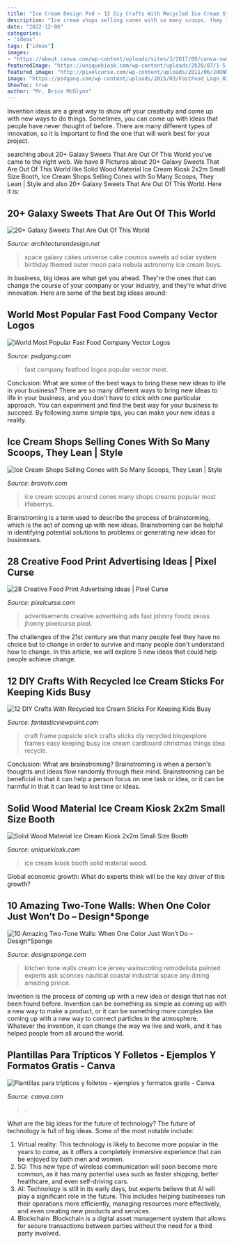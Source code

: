 ```yaml
---
title: "Ice Cream Design Psd ~ 12 Diy Crafts With Recycled Ice Cream Sticks For Keeping Kids Busy"
description: "Ice cream shops selling cones with so many scoops, they lean"
date: "2022-12-06"
categories:
- "ideas"
tags: ["ideas"]
images:
- "https://about.canva.com/wp-content/uploads/sites/3/2017/09/canva-sweet-ice-cream-sales-trifold-brochure-MACFbxkT2-4.jpg"
featuredImage: "https://uniquekiosk.com/wp-content/uploads/2020/07/1-5-2-1024x500.jpg"
featured_image: "http://pixelcurse.com/wp-content/uploads/2011/06/JHONNY-.29.jpg"
image: "https://psdgang.com/wp-content/uploads/2015/03/FastFood_Logo_03.jpg"
ShowToc: true
author: "Mr. Brice McGlynn"
---
```



Invention ideas are a great way to show off your creativity and come up with new ways to do things. Sometimes, you can come up with ideas that people have never thought of before. There are many different types of innovation, so it is important to find the one that will work best for your project.

	

		
searching about 20+ Galaxy Sweets That Are Out Of This World you've came to the right web. We have 8 Pictures about 20+ Galaxy Sweets That Are Out Of This World like Solid Wood Material Ice Cream Kiosk 2x2m Small Size Booth, Ice Cream Shops Selling Cones with So Many Scoops, They Lean | Style and also 20+ Galaxy Sweets That Are Out Of This World. Here it is:
		
    
## 20+ Galaxy Sweets That Are Out Of This World

<img loading=lazy src="http://cdn.architecturendesign.net/wp-content/uploads/2016/05/AD-Galaxy-Cakes-Space-Sweets-Nebula-Cosmos-Universe-12.jpg" onerror="this.onerror=null;this.src='https://tse1.mm.bing.net/th?id=OIP.JrLjOhzy3lr3aQQ430LBZAHaKR&amp;pid=15.1';" alt="20+ Galaxy Sweets That Are Out Of This World">

_Source: architecturendesign.net_

>space galaxy cakes universe cake cosmos sweets ad solar system birthday themed outer moon para nebula astronomy ice cream boys. 

	

In business, big ideas are what get you ahead. They're the ones that can change the course of your company or your industry, and they're what drive innovation. Here are some of the best big ideas around:

    
## World Most Popular Fast Food Company Vector Logos

<img loading=lazy src="https://psdgang.com/wp-content/uploads/2015/03/FastFood_Logo_03.jpg" onerror="this.onerror=null;this.src='https://tse3.mm.bing.net/th?id=OIP.6PqVVMfg3SQ1-5AUswxzTgHaFQ&amp;pid=15.1';" alt="World Most Popular Fast Food Company Vector Logos">

_Source: psdgang.com_

>fast company fastfood logos popular vector most. 

	

Conclusion: What are some of the best ways to bring these new ideas to life in your business?
There are so many different ways to bring new ideas to life in your business, and you don't have to stick with one particular approach. You can experiment and find the best way for your business to succeed. By following some simple tips, you can make your new ideas a reality.

    
## Ice Cream Shops Selling Cones With So Many Scoops, They Lean | Style

<img loading=lazy src="https://www.bravotv.com/sites/bravo/files/field_blog_image/2016/04/the-feast-overflowing-ice-cream-promote.jpg" onerror="this.onerror=null;this.src='https://tse3.mm.bing.net/th?id=OIP.7oUMe164xQ6mu2OwfOTzzAHaE8&amp;pid=15.1';" alt="Ice Cream Shops Selling Cones with So Many Scoops, They Lean | Style">

_Source: bravotv.com_

>ice cream scoops around cones many shops creams popular most lifeberrys. 

	

Brainstroming is a term used to describe the process of brainstorming, which is the act of coming up with new ideas. Brainstroming can be helpful in identifying potential solutions to problems or generating new ideas for businesses.

    
## 28 Creative Food Print Advertising Ideas | Pixel Curse

<img loading=lazy src="http://pixelcurse.com/wp-content/uploads/2011/06/JHONNY-.29.jpg" onerror="this.onerror=null;this.src='https://tse3.mm.bing.net/th?id=OIP.qYaO1XtpFTS85tnXUVDMeQAAAA&amp;pid=15.1';" alt="28 Creative Food Print Advertising Ideas | Pixel Curse">

_Source: pixelcurse.com_

>advertisements creative advertising ads fast johnny foodz zeuss jhonny pixelcurse pixel. 

	

The challenges of the 21st century are that many people feel they have no choice but to change in order to survive and many people don't understand how to change. In this article, we will explore 5 new ideas that could help people achieve change.

    
## 12 DIY Crafts With Recycled Ice Cream Sticks For Keeping Kids Busy

<img loading=lazy src="http://www.fantasticviewpoint.com/wp-content/uploads/2016/07/popsicle_craft_stick_photo_frame-634x476.jpg" onerror="this.onerror=null;this.src='https://tse4.mm.bing.net/th?id=OIP.mQoZ4nrY-RaOOSmuyvDDXQHaFj&amp;pid=15.1';" alt="12 DIY Crafts With Recycled Ice Cream Sticks For Keeping Kids Busy">

_Source: fantasticviewpoint.com_

>craft frame popsicle stick crafts sticks diy recycled blogexplore frames easy keeping busy ice cream cardboard christmas things idea recycle. 

	

Conclusion:
What are brainstroming? Brainstroming is when a person's thoughts and ideas flow randomly through their mind. Brainstroming can be beneficial in that it can help a person focus on one task or idea, or it can be harmful in that it can lead to lost time or ideas.

    
## Solid Wood Material Ice Cream Kiosk 2x2m Small Size Booth

<img loading=lazy src="https://uniquekiosk.com/wp-content/uploads/2020/07/1-5-2-1024x500.jpg" onerror="this.onerror=null;this.src='https://tse2.mm.bing.net/th?id=OIP.dvwRQVKPhmAWa556ypYBRgHaDn&amp;pid=15.1';" alt="Solid Wood Material Ice Cream Kiosk 2x2m Small Size Booth">

_Source: uniquekiosk.com_

>ice cream kiosk booth solid material wood. 

	

Global economic growth: What do experts think will be the key driver of this growth?
 

    
## 10 Amazing Two-Tone Walls: When One Color Just Won’t Do – Design*Sponge

<img loading=lazy src="https://www.designsponge.com/wp-content/uploads/2016/05/9b7d0400ef827957f957adc024f94511.jpg" onerror="this.onerror=null;this.src='https://tse4.mm.bing.net/th?id=OIP.YsKua5WsxQlGmh5tHFAA_gAAAA&amp;pid=15.1';" alt="10 Amazing Two-Tone Walls: When One Color Just Won’t Do – Design*Sponge">

_Source: designsponge.com_

>kitchen tone walls cream ice jersey wainscoting remodelista painted experts ask sconces nautical coastal industrial space any dining amazing prince. 

	

Invention is the process of coming up with a new idea or design that has not been found before. Invention can be something as simple as coming up with a new way to make a product, or it can be something more complex like coming up with a new way to connect particles in the atmosphere. Whatever the invention, it can change the way we live and work, and it has helped people from all around the world.

    
## Plantillas Para Trípticos Y Folletos - Ejemplos Y Formatos Gratis - Canva

<img loading=lazy src="https://about.canva.com/wp-content/uploads/sites/3/2017/09/canva-sweet-ice-cream-sales-trifold-brochure-MACFbxkT2-4.jpg" onerror="this.onerror=null;this.src='https://tse3.mm.bing.net/th?id=OIP.94BGedYZnHz00uksGGPvLgHaFt&amp;pid=15.1';" alt="Plantillas para trípticos y folletos - ejemplos y formatos gratis - Canva">

_Source: canva.com_

>. 

	

What are the big ideas for the future of technology?
The future of technology is full of big ideas. Some of the most notable include:
1. Virtual reality: This technology is likely to become more popular in the years to come, as it offers a completely immersive experience that can be enjoyed by both men and women.
2. 5G: This new type of wireless communication will soon become more common, as it has many potential uses such as faster shipping, better healthcare, and even self-driving cars.
3. AI: Technology is still in its early days, but experts believe that AI will play a significant role in the future. This includes helping businesses run their operations more efficiently, managing resources more effectively, and even creating new products and services.
4. Blockchain: Blockchain is a digital asset management system that allows for secure transactions between parties without the need for a third party involved.

